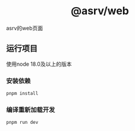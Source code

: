 <h1 align="center">@asrv/web</h1>

asrv的web页面

## 运行项目

使用node 18.0及以上的版本

### 安装依赖

```sh
pnpm install
```

### 编译重新加载开发

```sh
pnpm run dev
```
